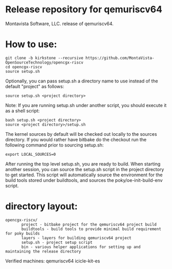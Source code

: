 # Release repository for qemuriscv64

Montavista Software, LLC. release of qemuriscv64.

How to use:
==========
```
git clone -b kirkstone --recursive https://github.com/MontaVista-OpenSourceTechnology/opencgx-riscv
cd opencgx-riscv
source setup.sh
```
Optionally, you can pass setup.sh a directory name to use instead of the
default "project" as follows:

```
source setup.sh <project directory>
```
Note: If you are running setup.sh under another script, you should execute it
as a shell script:

```
bash setup.sh <project directory>
source <project directory>/setup.sh
```
The kernel sources by default will be checked out locally to the sources
directory. If you would rather have bitbake do the checkout run the following
command prior to sourcing setup.sh:

```
export LOCAL_SOURCES=0
```

After running the top level setup.sh, you are ready to build. When starting
another session, you can source the setup.sh script in the project directory
to get started. This script will automatically source the environment for
the build tools stored under buildtools, and sources the 
poky/oe-init-build-env script.

directory layout:
================
```
opencgx-riscv/
       project - bitbake project for the qemuriscv64 project build
       buildtools - build tools to provide minimal build requirement for poky builds
       layers - layers for building qemuriscv64 project
       setup.sh - project setup script
       bin - various helper applications for setting up and maintaining the release directory
```

Verified machines: qemuriscv64 icicle-kit-es
